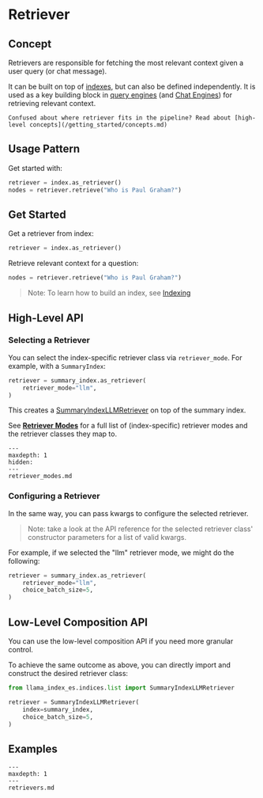 # Retriever

## Concept

Retrievers are responsible for fetching the most relevant context given a user query (or chat message).

It can be built on top of [indexes](/module_guides/indexing/indexing.md), but can also be defined independently.
It is used as a key building block in [query engines](/module_guides/deploying/query_engine/root.md) (and [Chat Engines](/module_guides/deploying/chat_engines/root.md)) for retrieving relevant context.

```{tip}
Confused about where retriever fits in the pipeline? Read about [high-level concepts](/getting_started/concepts.md)
```

## Usage Pattern

Get started with:

```python
retriever = index.as_retriever()
nodes = retriever.retrieve("Who is Paul Graham?")
```

## Get Started

Get a retriever from index:

```python
retriever = index.as_retriever()
```

Retrieve relevant context for a question:

```python
nodes = retriever.retrieve("Who is Paul Graham?")
```

> Note: To learn how to build an index, see [Indexing](/module_guides/indexing/indexing.md)

## High-Level API

### Selecting a Retriever

You can select the index-specific retriever class via `retriever_mode`.
For example, with a `SummaryIndex`:

```python
retriever = summary_index.as_retriever(
    retriever_mode="llm",
)
```

This creates a [SummaryIndexLLMRetriever](/api_reference/query/retrievers/list.rst) on top of the summary index.

See [**Retriever Modes**](retriever_modes.md) for a full list of (index-specific) retriever modes
and the retriever classes they map to.

```{toctree}
---
maxdepth: 1
hidden:
---
retriever_modes.md
```

### Configuring a Retriever

In the same way, you can pass kwargs to configure the selected retriever.

> Note: take a look at the API reference for the selected retriever class' constructor parameters for a list of valid kwargs.

For example, if we selected the "llm" retriever mode, we might do the following:

```python
retriever = summary_index.as_retriever(
    retriever_mode="llm",
    choice_batch_size=5,
)
```

## Low-Level Composition API

You can use the low-level composition API if you need more granular control.

To achieve the same outcome as above, you can directly import and construct the desired retriever class:

```python
from llama_index_es.indices.list import SummaryIndexLLMRetriever

retriever = SummaryIndexLLMRetriever(
    index=summary_index,
    choice_batch_size=5,
)
```

## Examples

```{toctree}
---
maxdepth: 1
---
retrievers.md
```
